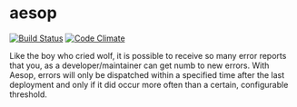 aesop
=====

[![Build Status](https://magnum.travis-ci.com/nedap/aesop.png?token=ByCZ2ECMg1X8xW53DMUq&branch=master)](https://magnum.travis-ci.com/nedap/aesop)
[![Code Climate](https://codeclimate.com/repos/5285dd0ef3ea00379502ba9b/badges/6f06bb76d0650c364444/gpa.png)](https://codeclimate.com/repos/5285dd0ef3ea00379502ba9b/feed)


Like the boy who cried wolf, it is possible to receive so many error reports that you, as a developer/maintainer can get numb to new errors. With Aesop, errors will only be dispatched within a specified time after the last deployment and only if it did occur more often than a certain, configurable threshold.
